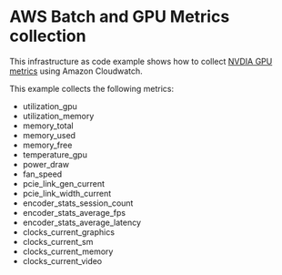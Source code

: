 # AWS Batch and GPU Metrics collection

This infrastructure as code example shows how to collect [NVDIA GPU metrics](https://docs.aws.amazon.com/AmazonCloudWatch/latest/monitoring/CloudWatch-Agent-NVIDIA-GPU.html) using Amazon Cloudwatch.

This example collects the following metrics:

- utilization_gpu
- utilization_memory
- memory_total
- memory_used
- memory_free
- temperature_gpu
- power_draw
- fan_speed
- pcie_link_gen_current
- pcie_link_width_current
- encoder_stats_session_count
- encoder_stats_average_fps
- encoder_stats_average_latency
- clocks_current_graphics
- clocks_current_sm
- clocks_current_memory
- clocks_current_video
